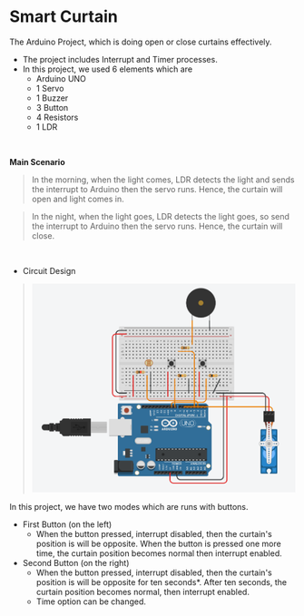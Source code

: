 # **Smart Curtain**

The Arduino Project, which is doing open or close curtains effectively. 
* The project includes Interrupt and Timer processes.
* In this project, we used 6 elements which are
  * Arduino UNO
  * 1 Servo
  * 1 Buzzer
  * 3 Button
  * 4 Resistors
  * 1 LDR

 <br>
  
 **Main Scenario**
  
>In the morning, when the light comes, LDR detects the light and sends the interrupt to Arduino then the servo runs. Hence, the curtain will open and light comes in. 

>In the night, when the light goes, LDR detects the light goes, so send the interrupt to Arduino then the servo runs. Hence, the curtain will close.

<br>

* Circuit Design

> <img src="./ArduinoCircuit.png" alt="Circuit Design"/>


In this project, we have two modes which are runs with buttons.
*  First Button (on the left)
   *  When the button pressed, interrupt disabled, then the curtain's position is will be opposite. When the button is pressed one more time, the curtain position becomes normal then interrupt enabled.
* Second Button (on the right)
  * When the button pressed, interrupt disabled, then the curtain's position is will be opposite for ten seconds*. After ten seconds, the curtain position becomes normal, then interrupt enabled.
  * Time option can be changed.